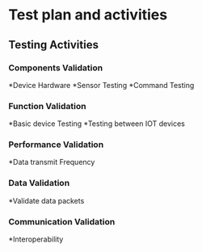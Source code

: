# Test plan and activities
## Testing Activities
### Components Validation
*Device Hardware 
*Sensor Testing
*Command Testing
### Function Validation
*Basic device Testing
*Testing between IOT devices
### Performance Validation
*Data transmit Frequency
### Data Validation
*Validate data packets
### Communication Validation
*Interoperability

